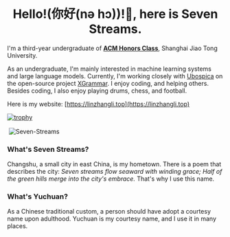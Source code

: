 <h1 align="center">Hello!(你好(nə hɔ))!👋, here is Seven Streams.</h1>

I'm a third-year undergraduate of [**ACM Honors Class**](https://acm.sjtu.edu.cn/home), Shanghai Jiao Tong University. 

As an undergraduate, I'm mainly interested in machine learning systems and large language models. Currently, I'm working closely with [Ubospica](https://github.com/ubospica) on the open-source project [XGrammar](https://github.com/mlc-ai/xgrammar). I enjoy coding, and helping others. Besides coding, I also enjoy playing drums, chess, and football.

Here is my website: [https://linzhangli.top](https://linzhangli.top)

[![trophy](https://trophygh.kolioaris.xyz/?username=Seven-Streams)](https://github.com/ryo-ma/github-profile-trophy)


<p>&nbsp;<img align="center" src="https://github-readme-stats.vercel.app/api?username=Seven-Streams&show_icons=true&locale=en" alt="Seven-Streams" /></p>

### What's Seven Streams?
Changshu, a small city in east China, is my hometown. There is a poem that describes the city: *Seven streams flow seaward with winding grace; Half of the green hills merge into the city's embrace.* That's why I use this name.

### What's Yuchuan?
As a Chinese traditional custom, a person should have adopt a courtesy name upon adulthood. Yuchuan is my courtesy name, and I use it in many places.
